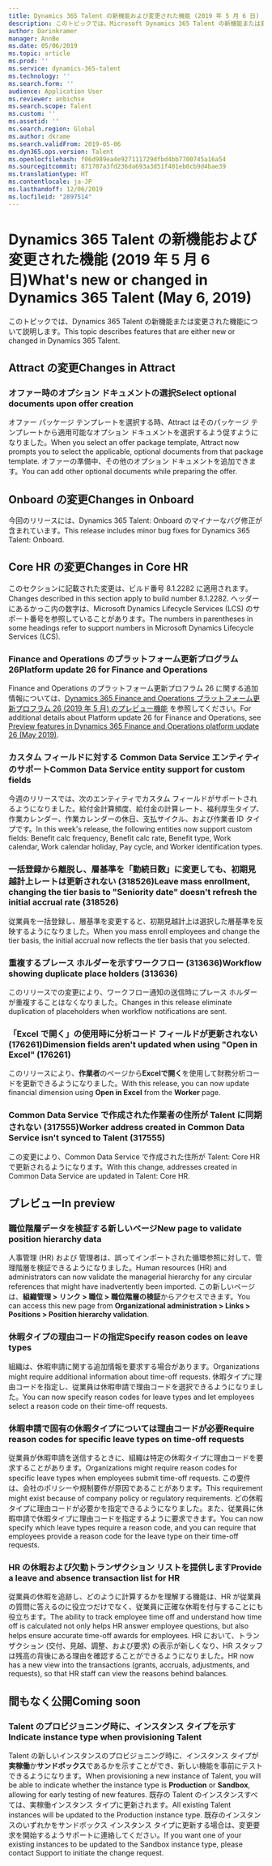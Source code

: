 ```yaml
---
title: Dynamics 365 Talent の新機能および変更された機能 (2019 年 5 月 6 日)
description: このトピックでは、Microsoft Dynamics 365 Talent の新機能または変更された機能について説明します。
author: Darinkramer
manager: AnnBe
ms.date: 05/06/2019
ms.topic: article
ms.prod: ''
ms.service: dynamics-365-talent
ms.technology: ''
ms.search.form: ''
audience: Application User
ms.reviewer: anbichse
ms.search.scope: Talent
ms.custom: ''
ms.assetid: ''
ms.search.region: Global
ms.author: dkrame
ms.search.validFrom: 2019-05-06
ms.dyn365.ops.version: Talent
ms.openlocfilehash: f06d989ea4e927111729dfbd4bb7700745a16a54
ms.sourcegitcommit: 871707a3fd236da693a3d51f401eb0cb9d4bae39
ms.translationtype: HT
ms.contentlocale: ja-JP
ms.lasthandoff: 12/06/2019
ms.locfileid: "2897514"
---
```

# <a name="whats-new-or-changed-in-dynamics-365-talent-may-6-2019"></a><span data-ttu-id="fca43-103">Dynamics 365 Talent の新機能および変更された機能 (2019 年 5 月 6 日)</span><span class="sxs-lookup"><span data-stu-id="fca43-103">What's new or changed in Dynamics 365 Talent (May 6, 2019)</span></span>

<span data-ttu-id="fca43-104">このトピックでは、Dynamics 365 Talent の新機能または変更された機能について説明します。</span><span class="sxs-lookup"><span data-stu-id="fca43-104">This topic describes features that are either new or changed in Dynamics 365 Talent.</span></span>

## <a name="changes-in-attract"></a><span data-ttu-id="fca43-105">Attract の変更</span><span class="sxs-lookup"><span data-stu-id="fca43-105">Changes in Attract</span></span>

### <a name="select-optional-documents-upon-offer-creation"></a><span data-ttu-id="fca43-106">オファー時のオプション ドキュメントの選択</span><span class="sxs-lookup"><span data-stu-id="fca43-106">Select optional documents upon offer creation</span></span>

<span data-ttu-id="fca43-107">オファー パッケージ テンプレートを選択する時、Attract はそのパッケージ テンプレートから適用可能なオプション ドキュメントを選択するよう促すようになりました。</span><span class="sxs-lookup"><span data-stu-id="fca43-107">When you select an offer package template, Attract now prompts you to select the applicable, optional documents from that package template.</span></span> <span data-ttu-id="fca43-108">オファーの準備中、その他のオプション ドキュメントを追加できます。</span><span class="sxs-lookup"><span data-stu-id="fca43-108">You can add other optional documents while preparing the offer.</span></span>

## <a name="changes-in-onboard"></a><span data-ttu-id="fca43-109">Onboard の変更</span><span class="sxs-lookup"><span data-stu-id="fca43-109">Changes in Onboard</span></span>

<span data-ttu-id="fca43-110">今回のリリースには、Dynamics 365 Talent: Onboard のマイナーなバグ修正が含まれています。</span><span class="sxs-lookup"><span data-stu-id="fca43-110">This release includes minor bug fixes for Dynamics 365 Talent: Onboard.</span></span>

## <a name="changes-in-core-hr"></a><span data-ttu-id="fca43-111">Core HR の変更</span><span class="sxs-lookup"><span data-stu-id="fca43-111">Changes in Core HR</span></span>

<span data-ttu-id="fca43-112">このセクションに記載された変更は、ビルド番号 8.1.2282 に適用されます。</span><span class="sxs-lookup"><span data-stu-id="fca43-112">Changes described in this section apply to build number 8.1.2282.</span></span> <span data-ttu-id="fca43-113">ヘッダーにあるかっこ内の数字は、Microsoft Dynamics Lifecycle Services (LCS) のサポート番号を参照していることがあります。</span><span class="sxs-lookup"><span data-stu-id="fca43-113">The numbers in parentheses in some headings refer to support numbers in Microsoft Dynamics Lifecycle Services (LCS).</span></span>

### <a name="platform-update-26-for-finance-and-operations"></a><span data-ttu-id="fca43-114">Finance and Operations のプラットフォーム更新プログラム 26</span><span class="sxs-lookup"><span data-stu-id="fca43-114">Platform update 26 for Finance and Operations</span></span>

<span data-ttu-id="fca43-115">Finance and Operations のプラットフォーム更新プロフラム 26 に関する追加情報については、[Dynamics 365 Finance and Operations プラットフォーム更新プロフラム 26 (2019 年 5 月) のプレビュー機能](https://docs.microsoft.com/dynamics365/unified-operations/fin-and-ops/get-started/whats-new-platform-update-26) を参照してください。</span><span class="sxs-lookup"><span data-stu-id="fca43-115">For additional details about Platform update 26 for Finance and Operations, see [Preview features in Dynamics 365 Finance and Operations platform update 26 (May 2019)](https://docs.microsoft.com/dynamics365/unified-operations/fin-and-ops/get-started/whats-new-platform-update-26).</span></span> 

### <a name="common-data-service-entity-support-for-custom-fields"></a><span data-ttu-id="fca43-116">カスタム フィールドに対する Common Data Service エンティティのサポート</span><span class="sxs-lookup"><span data-stu-id="fca43-116">Common Data Service entity support for custom fields</span></span>

<span data-ttu-id="fca43-117">今週のリリースでは、次のエンティティでカスタム フィールドがサポートされるようになりました。給付金計算頻度、給付金の計算レート、福利厚生タイプ、作業カレンダー、作業カレンダーの休日、支払サイクル、および作業者 ID タイプです。</span><span class="sxs-lookup"><span data-stu-id="fca43-117">In this week's release, the following entities now support custom fields: Benefit calc frequency, Benefit calc rate, Benefit type, Work calendar, Work calendar holiday, Pay cycle, and Worker identification types.</span></span>

### <a name="leave-mass-enrollment-changing-the-tier-basis-to-seniority-date-doesnt-refresh-the-initial-accrual-rate-318526"></a><span data-ttu-id="fca43-118">一括登録から離脱し、層基準を「勤続日数」に変更しても、初期見越計上レートは更新されない (318526)</span><span class="sxs-lookup"><span data-stu-id="fca43-118">Leave mass enrollment, changing the tier basis to "Seniority date" doesn't refresh the initial accrual rate (318526)</span></span>

<span data-ttu-id="fca43-119">従業員を一括登録し、層基準を変更すると、初期見越計上は選択した層基準を反映するようになりました。</span><span class="sxs-lookup"><span data-stu-id="fca43-119">When you mass enroll employees and change the tier basis, the initial accrual now reflects the tier basis that you selected.</span></span>

### <a name="workflow-showing-duplicate-place-holders-313636"></a><span data-ttu-id="fca43-120">重複するプレース ホルダーを示すワークフロー (313636)</span><span class="sxs-lookup"><span data-stu-id="fca43-120">Workflow showing duplicate place holders (313636)</span></span>

<span data-ttu-id="fca43-121">このリリースでの変更により、ワークフロー通知の送信時にプレース ホルダーが重複することはなくなりました。</span><span class="sxs-lookup"><span data-stu-id="fca43-121">Changes in this release eliminate duplication of placeholders when workflow notifications are sent.</span></span>

### <a name="dimension-fields-arent-updated-when-using-open-in-excel-176261"></a><span data-ttu-id="fca43-122">「Excel で開く」の使用時に分析コード フィールドが更新されない (176261)</span><span class="sxs-lookup"><span data-stu-id="fca43-122">Dimension fields aren't updated when using "Open in Excel" (176261)</span></span>

<span data-ttu-id="fca43-123">このリリースにより、**作業者**のページから**Excelで開く**を使用して財務分析コードを更新できるようになりました。</span><span class="sxs-lookup"><span data-stu-id="fca43-123">With this release, you can now update financial dimension using **Open in Excel** from the **Worker** page.</span></span> 

### <a name="worker-address-created-in-common-data-service-isnt-synced-to-talent-317555"></a><span data-ttu-id="fca43-124">Common Data Service で作成された作業者の住所が Talent に同期されない (317555)</span><span class="sxs-lookup"><span data-stu-id="fca43-124">Worker address created in Common Data Service isn't synced to Talent (317555)</span></span>

<span data-ttu-id="fca43-125">この変更により、Common Data Service で作成された住所が Talent: Core HR で更新されるようになります。</span><span class="sxs-lookup"><span data-stu-id="fca43-125">With this change, addresses created in Common Data Service are updated in Talent: Core HR.</span></span>


## <a name="in-preview"></a><span data-ttu-id="fca43-126">プレビュー</span><span class="sxs-lookup"><span data-stu-id="fca43-126">In preview</span></span>

### <a name="new-page-to-validate-position-hierarchy-data"></a><span data-ttu-id="fca43-127">職位階層データを検証する新しいページ</span><span class="sxs-lookup"><span data-stu-id="fca43-127">New page to validate position hierarchy data</span></span>

<span data-ttu-id="fca43-128">人事管理 (HR) および 管理者は、誤ってインポートされた循環参照に対して、管理階層を検証できるようになりました。</span><span class="sxs-lookup"><span data-stu-id="fca43-128">Human resources (HR) and administrators can now validate the managerial hierarchy for any circular references that might have inadvertently been imported.</span></span> <span data-ttu-id="fca43-129">この新しいページは、**組織管理 > リンク > 職位 > 職位階層の検証**からアクセスできます。</span><span class="sxs-lookup"><span data-stu-id="fca43-129">You can access this new page from **Organizational administration > Links > Positions > Position hierarchy validation**.</span></span>

### <a name="specify-reason-codes-on-leave-types"></a><span data-ttu-id="fca43-130">休暇タイプの理由コードの指定</span><span class="sxs-lookup"><span data-stu-id="fca43-130">Specify reason codes on leave types</span></span>

<span data-ttu-id="fca43-131">組織は、休暇申請に関する追加情報を要求する場合があります。</span><span class="sxs-lookup"><span data-stu-id="fca43-131">Organizations might require additional information about time-off requests.</span></span> <span data-ttu-id="fca43-132">休暇タイプに理由コードを指定し、従業員は休暇申請で理由コードを選択できるようになりました。</span><span class="sxs-lookup"><span data-stu-id="fca43-132">You can now specify reason codes for leave types and let employees select a reason code on their time-off requests.</span></span>

### <a name="require-reason-codes-for-specific-leave-types-on-time-off-requests"></a><span data-ttu-id="fca43-133">休暇申請で固有の休暇タイプについては理由コードが必要</span><span class="sxs-lookup"><span data-stu-id="fca43-133">Require reason codes for specific leave types on time-off requests</span></span>

<span data-ttu-id="fca43-134">従業員が休暇申請を送信するときに、組織は特定の休暇タイプに理由コードを要求することがあります。</span><span class="sxs-lookup"><span data-stu-id="fca43-134">Organizations might require reason codes for specific leave types when employees submit time-off requests.</span></span> <span data-ttu-id="fca43-135">この要件は、会社のポリシーや規制要件が原因であることがあります。</span><span class="sxs-lookup"><span data-stu-id="fca43-135">This requirement might exist because of company policy or regulatory requirements.</span></span> <span data-ttu-id="fca43-136">どの休暇タイプに理由コードが必要かを指定できるようになりました。また、従業員に休暇申請で休暇タイプに理由コードを指定するように要求できます。</span><span class="sxs-lookup"><span data-stu-id="fca43-136">You can now specify which leave types require a reason code, and you can require that employees provide a reason code for the leave type on their time-off requests.</span></span>

### <a name="provide-a-leave-and-absence-transaction-list-for-hr"></a><span data-ttu-id="fca43-137">HR の休暇および欠勤トランザクション リストを提供します</span><span class="sxs-lookup"><span data-stu-id="fca43-137">Provide a leave and absence transaction list for HR</span></span>

<span data-ttu-id="fca43-138">従業員の休暇を追跡し、どのように計算するかを理解する機能は、HR が従業員の質問に答えるのに役立つだけでなく、従業員に正確な休暇を付与することにも役立ちます。</span><span class="sxs-lookup"><span data-stu-id="fca43-138">The ability to track employee time off and understand how time off is calculated not only helps HR answer employee questions, but also helps ensure accurate time-off awards for employees.</span></span> <span data-ttu-id="fca43-139">HR において、トランザクション (交付、見越、調整、および要求) の表示が新しくなり、HR スタッフは残高の背後にある理由を確認することができるようになりました。</span><span class="sxs-lookup"><span data-stu-id="fca43-139">HR now has a new view into the transactions (grants, accruals, adjustments, and requests), so that HR staff can view the reasons behind balances.</span></span>

## <a name="coming-soon"></a><span data-ttu-id="fca43-140">間もなく公開</span><span class="sxs-lookup"><span data-stu-id="fca43-140">Coming soon</span></span>

### <a name="indicate-instance-type-when-provisioning-talent"></a><span data-ttu-id="fca43-141">Talent のプロビジョニング時に、インスタンス タイプを示す</span><span class="sxs-lookup"><span data-stu-id="fca43-141">Indicate instance type when provisioning Talent</span></span>

<span data-ttu-id="fca43-142">Talent の新しいインスタンスのプロビジョニング時に、インスタンス タイプが**実稼働**か**サンドボックス**であるかを示すことができ、新しい機能を事前にテストできるようになります。</span><span class="sxs-lookup"><span data-stu-id="fca43-142">When provisioning a new instance of Talent, you will be able to indicate whether the instance type is **Production** or **Sandbox**, allowing for early testing of new features.</span></span> <span data-ttu-id="fca43-143">既存の Talent のインスタンスすべては、実稼働インスタンス タイプに更新されます。</span><span class="sxs-lookup"><span data-stu-id="fca43-143">All existing Talent instances will be updated to the Production instance type.</span></span> <span data-ttu-id="fca43-144">既存のインスタンスのいずれかをサンドボックス インスタンス タイプに更新する場合は、変更要求を開始するようサポートに連絡してください。</span><span class="sxs-lookup"><span data-stu-id="fca43-144">If you want one of your existing instances to be updated to the Sandbox instance type, please contact Support to initiate the change request.</span></span>
